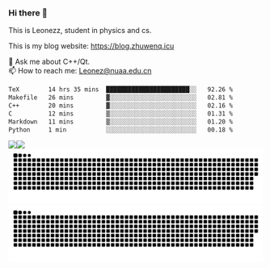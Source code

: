 ### Hi there 👋

<!--
**Leonezz/Leonezz** is a ✨ _special_ ✨ repository because its `README.md` (this file) appears on your GitHub profile.

Here are some ideas to get you started:

-->

This is Leonezz, student in physics and cs.

This is my blog website: https://blog.zhuwenq.icu

💬 Ask me about C++/Qt. \
📫 How to reach me: Leonez@nuaa.edu.cn

<!--START_SECTION:waka-->

```text
TeX        14 hrs 35 mins  ███████████████████████░░   92.26 %
Makefile   26 mins         ▓░░░░░░░░░░░░░░░░░░░░░░░░   02.81 %
C++        20 mins         ▓░░░░░░░░░░░░░░░░░░░░░░░░   02.16 %
C          12 mins         ▒░░░░░░░░░░░░░░░░░░░░░░░░   01.31 %
Markdown   11 mins         ▒░░░░░░░░░░░░░░░░░░░░░░░░   01.20 %
Python     1 min           ░░░░░░░░░░░░░░░░░░░░░░░░░   00.18 %
```

<!--END_SECTION:waka-->

<img align="left" src="https://github-readme-stats.vercel.app/api?username=Leonezz&count_private=true&show_icons=true&include_all_commits=true&theme=vue"/>
<img align="left" src="https://github-readme-stats.vercel.app/api/top-langs/?username=Leonezz&hide=TeX&layout=compact&theme=vue"/>

![GitHub Snake Light](https://raw.githubusercontent.com/Leonezz/Leonezz/output/github-contribution-grid-snake-light.svg#gh-light-mode-only)![GitHub Snake dark](https://raw.githubusercontent.com/Leonezz/Leonezz/output/github-contribution-grid-snake-dark.svg#gh-dark-mode-only)

